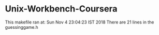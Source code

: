# Unix-Workbench-Coursera

This makefile ran at: Sun Nov  4 23:04:23 IST 2018
There are 21 lines in the guessinggame.h



